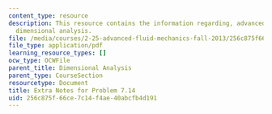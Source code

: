 ```yaml
---
content_type: resource
description: This resource contains the information regarding, advanced fluid mechanics,
  dimensional analysis.
file: /media/courses/2-25-advanced-fluid-mechanics-fall-2013/256c875f66ce7c14f4ae40abcfb4d191_MIT2_25F13_Shap7.14-ex_no.pdf
file_type: application/pdf
learning_resource_types: []
ocw_type: OCWFile
parent_title: Dimensional Analysis
parent_type: CourseSection
resourcetype: Document
title: Extra Notes for Problem 7.14
uid: 256c875f-66ce-7c14-f4ae-40abcfb4d191
---
```

